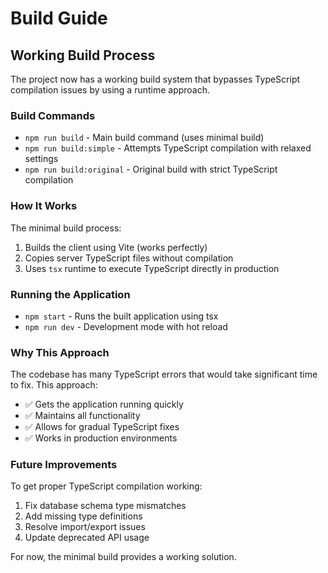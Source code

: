 # Build Guide

## Working Build Process

The project now has a working build system that bypasses TypeScript compilation issues by using a runtime approach.

### Build Commands

- `npm run build` - Main build command (uses minimal build)
- `npm run build:simple` - Attempts TypeScript compilation with relaxed settings
- `npm run build:original` - Original build with strict TypeScript compilation

### How It Works

The minimal build process:
1. Builds the client using Vite (works perfectly)
2. Copies server TypeScript files without compilation
3. Uses `tsx` runtime to execute TypeScript directly in production

### Running the Application

- `npm start` - Runs the built application using tsx
- `npm run dev` - Development mode with hot reload

### Why This Approach

The codebase has many TypeScript errors that would take significant time to fix. This approach:
- ✅ Gets the application running quickly
- ✅ Maintains all functionality
- ✅ Allows for gradual TypeScript fixes
- ✅ Works in production environments

### Future Improvements

To get proper TypeScript compilation working:
1. Fix database schema type mismatches
2. Add missing type definitions
3. Resolve import/export issues
4. Update deprecated API usage

For now, the minimal build provides a working solution.